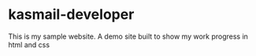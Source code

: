 # kasmail-developer

This is my sample website. A demo site built to show my work progress in html and css
